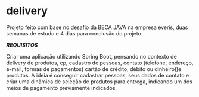 # delivery
Projeto feito com base no desafio da BECA JAVA na empresa everis, duas semanas de estudo e 4 dias para conclusão do projeto.

***REQUISITOS***

Criar uma aplicação utilizando Spring Boot, pensando no contexto de delivery de produtos, cp, cadastro de pessoas, contato (telefone, endereço, e-mail, formas de pagamentos( cartão de crédito, débito ou dinheiro))e produtos. A ideia é conseguir cadastrar pessoas, seus dados de contato e criar uma dinâmica de seleção de produtos para entrega, indicando um dos meios de pagamento previamente indicados. 
